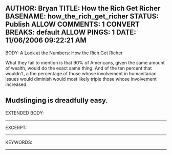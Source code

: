 AUTHOR: Bryan
TITLE: How the Rich Get Richer
BASENAME: how_the_rich_get_richer
STATUS: Publish
ALLOW COMMENTS: 1
CONVERT BREAKS: __default__
ALLOW PINGS: 1
DATE: 11/06/2006 09:22:21 AM
-----
BODY:
<a title="A Look at the Numbers: How the Rich Get Richer" href="http://www.motherjones.com/news/exhibit/2006/05/perks_of_privilege.html">A Look at the Numbers: How the Rich Get Richer</a>

What they fail to mention is that 90% of Americans, given the same amount of wealth, would do the exact same thing. And of the ten percent that wouldn't, a the percentage of those whose involvement in humanitarian issues would diminish would most likely triple those whose involvement increased.

Mudslinging is dreadfully easy.
-----
EXTENDED BODY:

-----
EXCERPT:

-----
KEYWORDS:

-----


